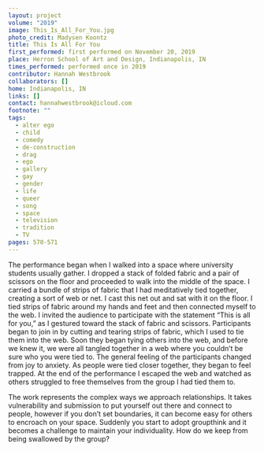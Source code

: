 ```yaml
---
layout: project
volume: "2019"
image: This_Is_All_For_You.jpg
photo_credit: Madysen Koontz
title: This Is All For You
first_performed: first performed on November 20, 2019
place: Herron School of Art and Design, Indianapolis, IN
times_performed: performed once in 2019
contributor: Hannah Westbrook
collaborators: []
home: Indianapolis, IN
links: []
contact: hannahwestbrook@icloud.com
footnote: ""
tags:
  - alter ego
  - child
  - comedy
  - de-construction
  - drag
  - ego
  - gallery
  - gay
  - gender
  - life
  - queer
  - song
  - space
  - television
  - tradition
  - TV
pages: 570-571
---
```


The performance began when I walked into a space where university students usually gather. I dropped a stack of folded fabric and a pair of scissors on the floor and proceeded to walk into the middle of the space. I carried a bundle of strips of fabric that I had meditatively tied together, creating a sort of web or net. I cast this net out and sat with it on the floor. I tied strips of fabric around my hands and feet and then connected myself to the web. I invited the audience to participate with the statement “This is all for you,” as I gestured toward the stack of fabric and scissors. Participants began to join in by cutting and tearing strips of fabric, which I used to tie them into the web. Soon they began tying others into the web, and before we knew it, we were all tangled together in a web where you couldn’t be sure who you were tied to. The general feeling of the participants changed from joy to anxiety. As people were tied closer together, they began to feel trapped. At the end of the performance I escaped the web and watched as others struggled to free themselves from the group I had tied them to.

The work represents the complex ways we approach relationships. It takes vulnerability and submission to put yourself out there and connect to people, however if you don’t set boundaries, it can become easy for others to encroach on your space. Suddenly you start to adopt groupthink and it becomes a challenge to maintain your individuality. How do we keep from being swallowed by the group?
